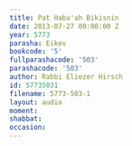 ```yaml
---
title: Pat Haba'ah Bikisnin
date: 2013-07-27 00:00:00 Z
year: 5773
parasha: Eikev
bookcode: '5'
fullparashacode: '503'
parashacode: '503'
author: Rabbi Eliezer Hirsch
id: 57735031
filename: 5773-503-1
layout: audio
moment: 
shabbat: 
occasion: 
---
```


